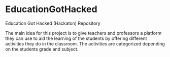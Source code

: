 # EducationGotHacked
Education Got Hacked (Hackaton) Repository

The main idea for this project is to give teachers and professors a platform they can use to aid the learning of the students by offering different activities they do in the classroom. The activities are categorized depending on the students grade and subject. 

